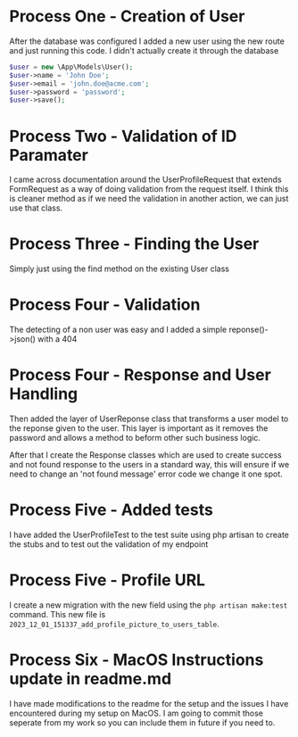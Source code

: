 
# Process One - Creation of User

After the database was configured I added a new user using the new route and just running this code.  I didn't actually create it through the database
```php
$user = new \App\Models\User();
$user->name = 'John Doe';
$user->email = 'john.doe@acme.com';
$user->password = 'password';
$user->save();
```

# Process Two - Validation of ID Paramater

I came across documentation around the UserProfileRequest that extends FormRequest as a way of doing validation from the request itself.  I think this is cleaner method as if we need the validation in another action, we can just use that class. 

# Process Three - Finding the User

Simply just using the find method on the existing User class

# Process Four - Validation

The detecting of a non user was easy and I added a simple reponse()->json() with a 404

# Process Four - Response and User Handling

Then added the layer of UserReponse class that transforms a user model to the reponse given to the user.  This layer is important as it removes the password and allows a method to beform other such business logic.  

After that I create the Response classes which are used to create success and not found response to the users in a standard way, this will ensure if we need to change an 'not found message' error code we change it one spot.

# Process Five - Added tests

I have added the UserProfileTest to the test suite using php artisan to create the stubs and to test out the validation of my endpoint

# Process Five - Profile URL

I create a new migration with the new field using the `php artisan make:test` command.  This new file is `2023_12_01_151337_add_profile_picture_to_users_table`.

# Process Six - MacOS Instructions update in readme.md

I have made modifications to the readme for the setup and the issues I have encountered during my setup on MacOS.  I am going to commit those seperate from my work so you can include them in future if you need to.